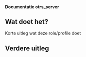 #### Documentatie otrs_server

## Wat doet het?

Korte uitleg wat deze role/profile doet

## Verdere uitleg
